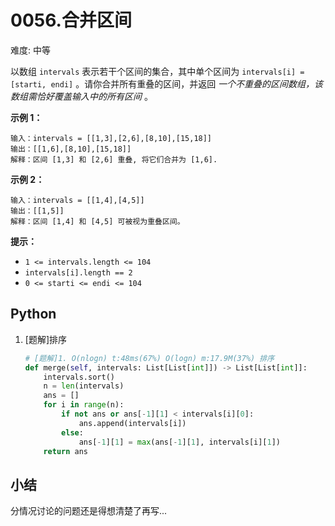# 0056.合并区间

难度: 中等

以数组 `intervals` 表示若干个区间的集合，其中单个区间为 `intervals[i] = [starti, endi]` 。请你合并所有重叠的区间，并返回 *一个不重叠的区间数组，该数组需恰好覆盖输入中的所有区间* 。

 

**示例 1：**

```
输入：intervals = [[1,3],[2,6],[8,10],[15,18]]
输出：[[1,6],[8,10],[15,18]]
解释：区间 [1,3] 和 [2,6] 重叠, 将它们合并为 [1,6].
```

**示例 2：**

```
输入：intervals = [[1,4],[4,5]]
输出：[[1,5]]
解释：区间 [1,4] 和 [4,5] 可被视为重叠区间。
```

 

**提示：**

- `1 <= intervals.length <= 104`
- `intervals[i].length == 2`
- `0 <= starti <= endi <= 104`

## Python

1. [题解]排序

   ```python
   # [题解]1. O(nlogn) t:48ms(67%) O(logn) m:17.9M(37%) 排序
   def merge(self, intervals: List[List[int]]) -> List[List[int]]:
       intervals.sort()
       n = len(intervals)
       ans = []
       for i in range(n):
           if not ans or ans[-1][1] < intervals[i][0]:
               ans.append(intervals[i])
           else:
               ans[-1][1] = max(ans[-1][1], intervals[i][1])
       return ans
   ```

## 小结

分情况讨论的问题还是得想清楚了再写...